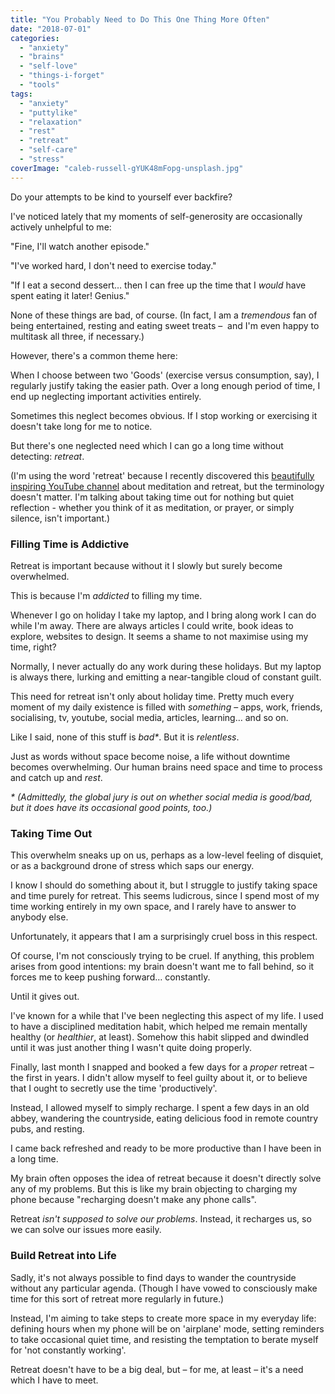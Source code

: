 ```yaml
---
title: "You Probably Need to Do This One Thing More Often"
date: "2018-07-01"
categories: 
  - "anxiety"
  - "brains"
  - "self-love"
  - "things-i-forget"
  - "tools"
tags: 
  - "anxiety"
  - "puttylike"
  - "relaxation"
  - "rest"
  - "retreat"
  - "self-care"
  - "stress"
coverImage: "caleb-russell-gYUK48mFopg-unsplash.jpg"
---
```


Do your attempts to be kind to yourself ever backfire?

I've noticed lately that my moments of self-generosity are occasionally actively unhelpful to me:

<!--more-->

"Fine, I'll watch another episode."

"I've worked hard, I don't need to exercise today."

"If I eat a second dessert… then I can free up the time that I _would_ have spent eating it later! Genius."

None of these things are bad, of course. (In fact, I am a _tremendous_ fan of being entertained, resting and eating sweet treats –  and I'm even happy to multitask all three, if necessary.)

However, there's a common theme here:

When I choose between two 'Goods' (exercise versus consumption, say), I regularly justify taking the easier path. Over a long enough period of time, I end up neglecting important activities entirely.

Sometimes this neglect becomes obvious. If I stop working or exercising it doesn't take long for me to notice.

But there's one neglected need which I can go a long time without detecting: _retreat_.

(I'm using the word 'retreat' because I recently discovered this [beautifully inspiring YouTube channel](https://www.youtube.com/watch?v=isFxymqPpTI) about meditation and retreat, but the terminology doesn't matter. I'm talking about taking time out for nothing but quiet reflection - whether you think of it as meditation, or prayer, or simply silence, isn't important.)

### Filling Time is Addictive

Retreat is important because without it I slowly but surely become overwhelmed.

This is because I'm _addicted_ to filling my time.

Whenever I go on holiday I take my laptop, and I bring along work I can do while I'm away. There are always articles I could write, book ideas to explore, websites to design. It seems a shame to not maximise using my time, right?

Normally, I never actually do any work during these holidays. But my laptop is always there, lurking and emitting a near-tangible cloud of constant guilt.

This need for retreat isn't only about holiday time. Pretty much every moment of my daily existence is filled with _something_ – apps, work, friends, socialising, tv, youtube, social media, articles, learning… and so on.

Like I said, none of this stuff is _bad\*_. But it is _relentless_.

Just as words without space become noise, a life without downtime becomes overwhelming. Our human brains need space and time to process and catch up and _rest_.

_\* (Admittedly, the global jury is out on whether social media is good/bad, but it does have its occasional good points, too.)_

### Taking Time Out

This overwhelm sneaks up on us, perhaps as a low-level feeling of disquiet, or as a background drone of stress which saps our energy.

I know I should do something about it, but I struggle to justify taking space and time purely for retreat. This seems ludicrous, since I spend most of my time working entirely in my own space, and I rarely have to answer to anybody else.

Unfortunately, it appears that I am a surprisingly cruel boss in this respect.

Of course, I'm not consciously trying to be cruel. If anything, this problem arises from good intentions: my brain doesn't want me to fall behind, so it forces me to keep pushing forward… constantly.

Until it gives out.

I've known for a while that I've been neglecting this aspect of my life. I used to have a disciplined meditation habit, which helped me remain mentally healthy (or _healthier_, at least). Somehow this habit slipped and dwindled until it was just another thing I wasn't quite doing properly.

Finally, last month I snapped and booked a few days for a _proper_ retreat – the first in years. I didn't allow myself to feel guilty about it, or to believe that I ought to secretly use the time 'productively'.

Instead, I allowed myself to simply recharge. I spent a few days in an old abbey, wandering the countryside, eating delicious food in remote country pubs, and resting.

I came back refreshed and ready to be more productive than I have been in a long time.

My brain often opposes the idea of retreat because it doesn't directly solve any of my problems. But this is like my brain objecting to charging my phone because "recharging doesn't make any phone calls".

Retreat _isn't supposed to solve our problems_. Instead, it recharges us, so we can solve our issues more easily.

### Build Retreat into Life

Sadly, it's not always possible to find days to wander the countryside without any particular agenda. (Though I have vowed to consciously make time for this sort of retreat more regularly in future.)

Instead, I'm aiming to take steps to create more space in my everyday life: defining hours when my phone will be on 'airplane' mode, setting reminders to take occasional quiet time, and resisting the temptation to berate myself for 'not constantly working'.

Retreat doesn't have to be a big deal, but – for me, at least – it's a need which I have to meet.
